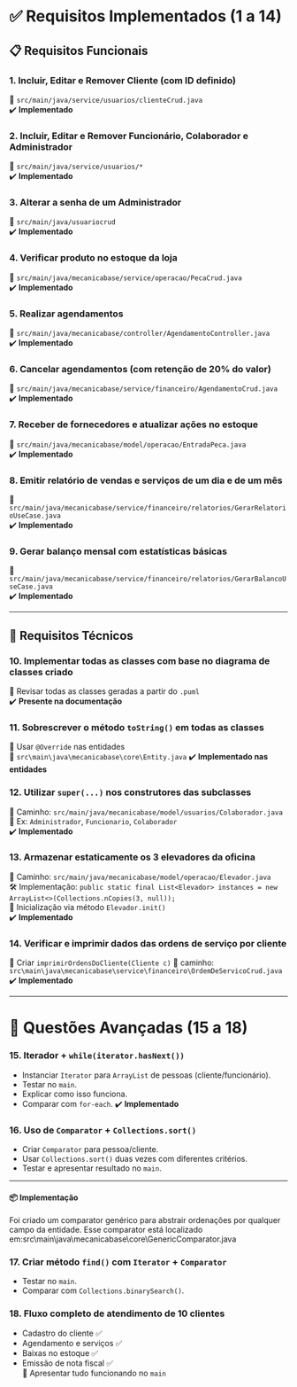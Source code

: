 # ✅ Requisitos Implementados (1 a 14)

## 📋 Requisitos Funcionais

### 1. Incluir, Editar e Remover Cliente (com ID definido)

📁 `src/main/java/service/usuarios/clienteCrud.java`  
✔️ **Implementado**

### 2. Incluir, Editar e Remover Funcionário, Colaborador e Administrador

📁 `src/main/java/service/usuarios/*`  
✔️ **Implementado**

### 3. Alterar a senha de um Administrador

📁 `src/main/java/usuariocrud`  
✔️ **Implementado**

### 4. Verificar produto no estoque da loja

📁 `src/main/java/mecanicabase/service/operacao/PecaCrud.java`  
✔️ **Implementado**

### 5. Realizar agendamentos

📁 `src/main/java/mecanicabase/controller/AgendamentoController.java`  
✔️ **Implementado**

### 6. Cancelar agendamentos (com retenção de 20% do valor)

📁 `src/main/java/mecanicabase/service/financeiro/AgendamentoCrud.java`  
✔️ **Implementado**

### 7. Receber de fornecedores e atualizar ações no estoque

📁 `src/main/java/mecanicabase/model/operacao/EntradaPeca.java`  
✔️ **Implementado**

### 8. Emitir relatório de vendas e serviços de um dia e de um mês

📁 `src/main/java/mecanicabase/service/financeiro/relatorios/GerarRelatorioUseCase.java`  
✔️ **Implementado**

### 9. Gerar balanço mensal com estatísticas básicas

📁 `src/main/java/mecanicabase/service/financeiro/relatorios/GerarBalancoUseCase.java`  
✔️ **Implementado**

---

## 🔧 Requisitos Técnicos

### 10. Implementar todas as classes com base no diagrama de classes criado

📌 Revisar todas as classes geradas a partir do `.puml`  
✔️ **Presente na documentação**

### 11. Sobrescrever o método `toString()` em todas as classes

📌 Usar `@Override` nas entidades  
📁 `src\main\java\mecanicabase\core\Entity.java`
✔️ **Implementado nas entidades**

### 12. Utilizar `super(...)` nos construtores das subclasses

📁 Caminho: `src/main/java/mecanicabase/model/usuarios/Colaborador.java`  
📌 Ex: `Administrador`, `Funcionario`, `Colaborador`  
✔️ **Implementado**

### 13. Armazenar estaticamente os 3 elevadores da oficina

📁 Caminho: `src/main/java/mecanicabase/model/operacao/Elevador.java`  
🛠️ Implementação: `public static final List<Elevador> instances = new ArrayList<>(Collections.nCopies(3, null));`  
📌 Inicialização via método `Elevador.init()`  
✔️ **Implementado**

### 14. Verificar e imprimir dados das ordens de serviço por cliente

📌 Criar `imprimirOrdensDoCliente(Cliente c)`
📁 caminho: `src\main\java\mecanicabase\service\financeiro\OrdemDeServicoCrud.java`
✔️ **Implementado**

---

# 🚀 Questões Avançadas (15 a 18)

### 15. Iterador + `while(iterator.hasNext())`

- Instanciar `Iterator` para `ArrayList` de pessoas (cliente/funcionário).
- Testar no `main`.
- Explicar como isso funciona.
- Comparar com `for-each`.
  ✔️ **Implementado**

### 16. Uso de `Comparator` + `Collections.sort()`

- Criar `Comparator` para pessoa/cliente.
- Usar `Collections.sort()` duas vezes com diferentes critérios.
- Testar e apresentar resultado no `main`.

---

#### 📦 Implementação

Foi criado um comparator genérico para abstrair ordenações por qualquer campo da entidade. Esse comparator está localizado em:src\main\java\mecanicabase\core\GenericComparator.java

### 17. Criar método `find()` com `Iterator` + `Comparator`

- Testar no `main`.
- Comparar com `Collections.binarySearch()`.

### 18. Fluxo completo de atendimento de 10 clientes

- Cadastro do cliente ✅
- Agendamento e serviços ✅
- Baixas no estoque ✅
- Emissão de nota fiscal ✅  
  📌 Apresentar tudo funcionando no `main`

